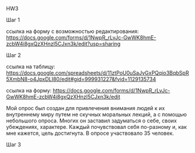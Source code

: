 HW3

Шаг 1

ссылка на форму с возможностью редактирования: https://docs.google.com/forms/d/1NwpR_rLvJc-GwWK8hmE-zcbW4i8gxQzXHnzl5CJxn3k/edit?usp=sharing

Шаг 2


ссылка на таблицу: https://docs.google.com/spreadsheets/d/11ztPoU0uSaJyGxPQqio3BqbSpR5XmbN8-o4JpxDLI80/edit#gid=999931227&fvid=1129135734

ссылка на форму: https://docs.google.com/forms/d/1NwpR_rLvJc-GwWK8hmE-zcbW4i8gxQzXHnzl5CJxn3k/edit

Мой опрос был создан для привлечения внимания людей к их внутреннему миру путем не скучных моральных лекций, а с помощью небольшого опроса. Многих он заставил задуматься о себе, своих убеждениях, характере. Каждый почувствовал себя по-разному и, как мне кажется, цель достигнута. В опросе участвовало 35 человек.

Шаг 3


